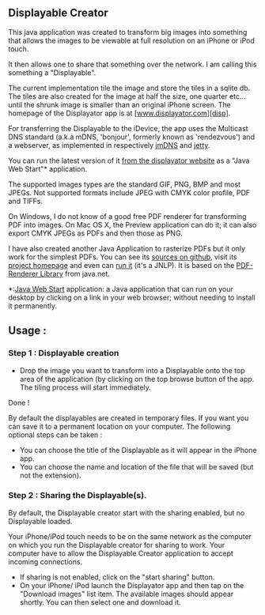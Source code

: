 ## Displayable Creator

This java application was created to transform big images into something that allows the images to be viewable at full resolution on an iPhone or iPod touch.

It then allows one to share that something over the network. I am calling this something a "Displayable".

The current implementation tile the image and store the tiles in a sqlite db. The tiles are also created for the image at half the size, one quarter etc... until the shrunk image is smaller than an original iPhone screen. The homepage of the Displayator app is at [www.displayator.com][disp].

For transferring the Displayable to the iDevice, the app uses the Multicast DNS standard (a.k.a mDNS, 'bonjour', formerly known as 'rendezvous') and a webserver, as implemented in respectively [jmDNS][jmdns] and [jetty][jetty].

You can run the latest version of it [from the displayator website][jnlp] as a "Java Web Start"* application. 

The supported images types are the standard GIF, PNG, BMP and most JPEGs. Not supported formats include JPEG with CMYK color profile, PDF and TIFFs.

On Windows, I do not know of a good free PDF renderer for transforming PDF into images. On Mac OS X, the Preview application can do it; it can also export CMYK JPEGs as PDFs and then those as PNG.   

I have also created another Java Application to rasterize PDFs but it only work for the simplest PDFs. You can see its [sources on github][pdf-jr-git], visit its [project homepage][pdf-jr] and even can [run it][pdf-jr-jnlp] (it's a JNLP). It is based on the [PDF-Renderer Library][pdf-lib] from java.net.

*:[Java Web Start][java] application: a Java application that can run on your desktop by clicking on a link in your web browser; without needing to install it permanently.

## Usage :

### Step 1 : Displayable creation

- Drop the image you want to transform into a Displayable onto the top area of the application (by clicking on the top browse button of the app. The tiling process will start immediately.

Done !

By default the displayables are created in temporary files. If you want you can save it to a permanent location on your computer. The following optional steps can be taken :
- You can choose the title of the Displayable as it will appear in the iPhone app.
- You can choose the name and location of the file that will be saved (but not the extension).

### Step 2 : Sharing the Displayable(s).

By default, the Displayable creator start with the sharing enabled, but no Displayable loaded.

Your iPhone/iPod touch needs to be on the same network as the computer on which you run the Displayable creator for sharing to work. Your computer have to allow the Displayable Creator application to accept incoming connections. 

- If sharing is not enabled, click on the "start sharing" button.  
- On your iPhone/ iPod launch the Displayator app and then tap on the "Download images" list item. The available images should appear shortly. You can then select one and download it.

[java]:http://www.java.com
[jnlp]:http://www.displayator.com/DisplayableCreator/DisplayableCreator.jnlp
[disp]:http://www.displayator.com
[jmdns]:http://jmdns.sourceforge.net/
[jetty]:http://eclipse.org/jetty/
[pdf-lib]:http://java.net/projects/pdf-renderer/
[pdf-jr]:http://www.niconomicon.net/projects/java/pdf-jrasterizer/
[pdf-jr-git]:https://github.com/nicolasH/pdf-jrasterizer
[pdf-jr-jnlp]:http://www.niconomicon.net/tests/maven/net/niconomicon/pdf-jrasterizer/pdf-jrasterizer.jnlp
